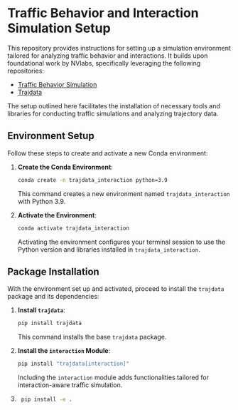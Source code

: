 # Traffic Behavior and Interaction Simulation Setup

This repository provides instructions for setting up a simulation environment tailored for analyzing traffic behavior and interactions. It builds upon foundational work by NVlabs, specifically leveraging the following repositories:

- [Traffic Behavior Simulation](https://github.com/NVlabs/traffic-behavior-simulation/tree/main)
- [Trajdata](https://github.com/NVlabs/trajdata)

The setup outlined here facilitates the installation of necessary tools and libraries for conducting traffic simulations and analyzing trajectory data.

## Environment Setup

Follow these steps to create and activate a new Conda environment:

1. **Create the Conda Environment**:
    ```sh
    conda create -n trajdata_interaction python=3.9
    ```

    This command creates a new environment named `trajdata_interaction` with Python 3.9.

2. **Activate the Environment**:
    ```sh
    conda activate trajdata_interaction
    ```

    Activating the environment configures your terminal session to use the Python version and libraries installed in `trajdata_interaction`.

## Package Installation

With the environment set up and activated, proceed to install the `trajdata` package and its dependencies:

1. **Install `trajdata`**:
    ```sh
    pip install trajdata
    ```

    This command installs the base `trajdata` package.

2. **Install the `interaction` Module**:
    ```sh
    pip install "trajdata[interaction]"
    ```

    Including the `interaction` module adds functionalities tailored for interaction-aware traffic simulation.
3. ```sh
    pip install -e .
    ```

